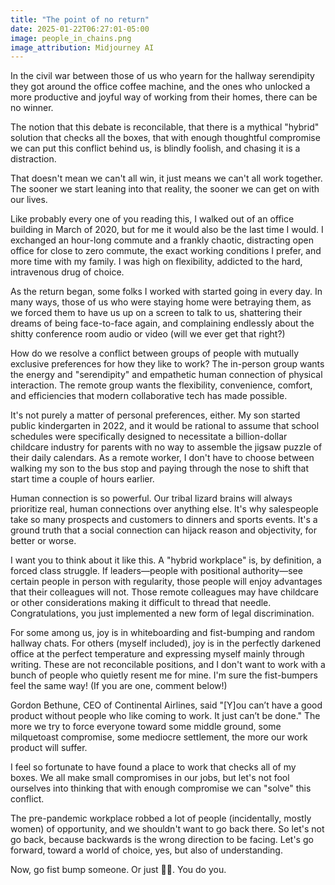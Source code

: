 ```yaml
---
title: "The point of no return"
date: 2025-01-22T06:27:01-05:00
image: people_in_chains.png
image_attribution: Midjourney AI
---
```


In the civil war between those of us who yearn for the hallway serendipity they
got around the office coffee machine, and the ones who unlocked a more
productive and joyful way of working from their homes, there can be no winner.

The notion that this debate is reconcilable, that there is a mythical "hybrid"
solution that checks all the boxes, that with enough thoughtful compromise we
can put this conflict behind us, is blindly foolish, and chasing it is a
distraction.

That doesn't mean we can't all win, it just means we can't all work together.
The sooner we start leaning into that reality, the sooner we can get on with our
lives.

Like probably every one of you reading this, I walked out of an office building
in March of 2020, but for me it would also be the last time I would. I exchanged
an hour-long commute and a frankly chaotic, distracting open office for close to
zero commute, the exact working conditions I prefer, and more time with my
family. I was high on flexibility, addicted to the hard, intravenous drug of
choice.

As the return began, some folks I worked with started going in every day. In
many ways, those of us who were staying home were betraying them, as we forced
them to have us up on a screen to talk to us, shattering their dreams of being
face-to-face again, and complaining endlessly about the shitty conference room
audio or video (will we ever get that right?)

How do we resolve a conflict between groups of people with mutually exclusive
preferences for how they like to work? The in-person group wants the energy and
"serendipity" and empathetic human connection of physical interaction. The
remote group wants the flexibility, convenience, comfort, and efficiencies that
modern collaborative tech has made possible.

It's not purely a matter of personal preferences, either. My son started public
kindergarten in 2022, and it would be rational to assume that school schedules
were specifically designed to necessitate a billion-dollar childcare industry
for parents with no way to assemble the jigsaw puzzle of their daily calendars.
As a remote worker, I don't have to choose between walking my son to the bus
stop and paying through the nose to shift that start time a couple of hours
earlier.

Human connection is so powerful. Our tribal lizard brains will always prioritize
real, human connections over anything else. It's why salespeople take so many
prospects and customers to dinners and sports events. It's a ground truth that a
social connection can hijack reason and objectivity, for better or worse.

I want you to think about it like this. A "hybrid workplace" is, by definition,
a forced class struggle. If leaders—people with positional authority—see certain
people in person with regularity, those people will enjoy advantages that their
colleagues will not. Those remote colleagues may have childcare or other
considerations making it difficult to thread that needle. Congratulations, you
just implemented a new form of legal discrimination.

For some among us, joy is in whiteboarding and fist-bumping and random hallway
chats. For others (myself included), joy is in the perfectly darkened office at
the perfect temperature and expressing myself mainly through writing. These are
not reconcilable positions, and I don't want to work with a bunch of people who
quietly resent me for mine. I'm sure the fist-bumpers feel the same way! (If you
are one, comment below!)

Gordon Bethune, CEO of Continental Airlines, said "[Y]ou can’t have a good
product without people who like coming to work. It just can’t be done." The more
we try to force everyone toward some middle ground, some milquetoast compromise,
some mediocre settlement, the more our work product will suffer.

I feel so fortunate to have found a place to work that checks all of my boxes.
We all make small compromises in our jobs, but let's not fool ourselves into
thinking that with enough compromise we can "solve" this conflict.

The pre-pandemic workplace robbed a lot of people (incidentally, mostly women)
of opportunity, and we shouldn't want to go back there. So let's not go back,
because backwards is the wrong direction to be facing. Let's go forward, toward
a world of choice, yes, but also of understanding.

Now, go fist bump someone. Or just 🤜🤛. You do you.
